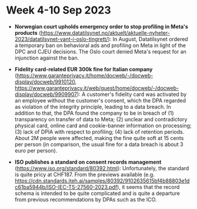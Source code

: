 # Week 4-10 Sep 2023

- **Norwegian court upholds emergency order to stop profiling in Meta's products** (https://www.datatilsynet.no/aktuelt/aktuelle-nyheter-2023/datatilsynet-vant-i-oslo-tingrett/): In August, Datatilsynet ordered a temporary ban on behavioral ads and profiling on Meta in light of the DPC and CJEU decisions. The Oslo court denied Meta's  request for an injunction against the ban.

- **Fidelity card-related EUR 300k fine for Italian company** (https://www.garanteprivacy.it/home/docweb/-/docweb-display/docweb/9910120, https://www.garanteprivacy.it/web/guest/home/docweb/-/docweb-display/docweb/9909907): A customer's fidelity card was activated by an employee without the customer's consent, which the DPA regarded as violation of the integrity principle, leading to a data breach. In addition to that, the DPA found the company to be in breach of (1) transparency on transfer of data to Meta; (2) unclear and contradictory physical card, online card and cookie-banner information on processing; (3) lack of DPIA with respect to profiling; (4) lack of retention periods. About 2M people were affected, making the fine quite soft at 15 cents per person (in comparison, the usual fine for a data breach is about 3 euro per person).

- **ISO publishes a standard on consent records management** (https://www.iso.org/standard/80392.html): Unfortunately, the standard is quite pricy at CHF187. From the previews available (e.g. https://cdn.standards.iteh.ai/samples/80392/9102635615bf4b88803e1dc61ba5944b/ISO-IEC-TS-27560-2023.pdf), it seems that the record schema is intended to be quite complicated and is quite a departure from previous recommendations by DPAs such as the ICO.